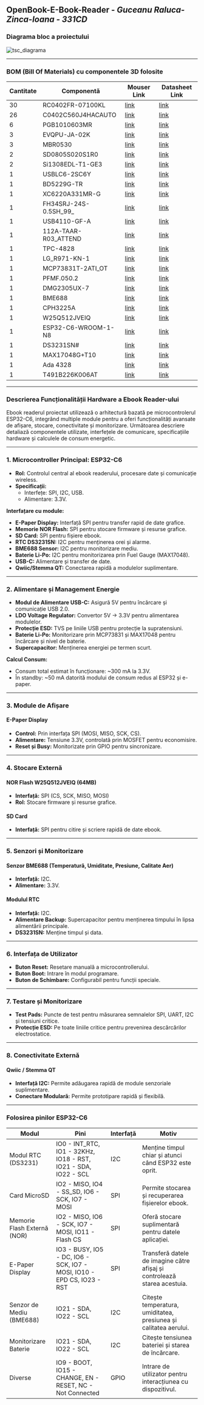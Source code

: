 ## OpenBook-E-Book-Reader - _Guceanu Raluca-Zinca-Ioana - 331CD_

### Diagrama bloc a proiectului

![tsc_diagrama](https://github.com/user-attachments/assets/1d7aafd5-7a60-404e-ab42-a7b13a0d373a)

---

### BOM (Bill Of Materials) cu componentele 3D folosite

| Cantitate | Componentă               | Mouser Link | Datasheet Link |
|-----|--------------------------|-------------|----------------|
| 30  | RC0402FR-07100KL        | [link](https://ro.mouser.com/ProductDetail/YAGEO/RC0402FR-07100KL?qs=mnq%2FyloZIXzTlUn7JAHSWg%3D%3D)    | [link](https://ro.mouser.com/datasheet/2/447/YAGEO_PYu_RC_Group_51_RoHS_L_12-3313492.pdf)       |
| 26  | C0402C560J4HACAUTO      | [link](https://ro.mouser.com/ProductDetail/KEMET/C0402C560J4HACAUTO?qs=j%252B1pi9TdxUae00jFMoJVSQ%3D%3D)    | [link](https://ro.mouser.com/datasheet/2/447/KEM_C1007_X8R_ULTRA_150C_SMD-3316375.pdf)       |
| 6   | PGB1010603MR            | [link](https://ro.mouser.com/ProductDetail/Littelfuse/PGB1010603MR?qs=gu7KAQ731URLg4GSnNNN7Q%3D%3D)    | [link](https://www.littelfuse.com/assetdocs/pulseguard-esd-suppressors-pgb1-datasheet?assetguid=8a337998-d54d-466b-be4e-dc5bcd1f9321)       |
| 3   | EVQPU-JA-02K            | [link](https://ro.mouser.com/ProductDetail/Panasonic/EVQ-PUJ02K?qs=Pa1bP%252BeMzadWe338tXJdGA%3D%3D&utm_id=6470900573&utm_source=google&utm_medium=cpc&utm_marketing_tactic=emeacorp&gad_source=1&gclid=Cj0KCQjwhr6_BhD4ARIsAH1YdjDojUOy3z-znw0CDIjpGvdt6bcYKm_o6AbZvCk-vG340hQQp_eIiz0aAl0iEALw_wcB)    | [link](https://4donline.ihs.com/images/VipMasterIC/IC/PANA/PANA-S-A0003211477/PANA-S-A0004028532-1.pdf?hkey=CECEF36DEECDED6468708AAF2E19C0C6)       |
| 3   | MBR0530                 | [link](https://ro.mouser.com/ProductDetail/onsemi/MBR0530T3G?qs=3JMERSakebpEmdUS6GetdQ%3D%3D)    | [link](https://www.onsemi.com/PowerSolutions/product.do?id=MBR0530T3G)       |
| 2   | SD0805S020S1R0          | [link](https://ro.mouser.com/ProductDetail/KYOCERA-AVX/SD0805S020S1R0?qs=jCA%252BPfw4LHbpkAoSnwrdjw%3D%3D)    | [link](https://ro.mouser.com/datasheet/2/40/schottky-3165252.pdf)       |
| 2   | Si1308EDL-T1-GE3        | [link](https://ro.mouser.com/ProductDetail/Vishay-Semiconductors/SI1308EDL-T1-GE3?qs=bX1%252BNvsK%2FBramh9tgpOaEw%3D%3D)    | [link](https://www.vishay.com/doc?63399)       |
| 1   | USBLC6-2SC6Y            | [link](https://ro.mouser.com/ProductDetail/STMicroelectronics/USBLC6-2SC6Y?qs=gNDSiZmRJS%2FOgDexvXkdow%3D%3D)    | [link](https://ro.mouser.com/datasheet/2/389/usblc6_2sc6y-1852505.pdf)       |
| 1   | BD5229G-TR              | [link](https://ro.mouser.com/ProductDetail/ROHM-Semiconductor/BD5229G-TR?qs=4kLU8WoGk0vvnhrrYwdszw%3D%3D)    | [link](https://fscdn.rohm.com/en/products/databook/datasheet/ic/power/voltage_detector/bd52xxg-e.pdf)       |
| 1   | XC6220A331MR-G          | [link](https://ro.mouser.com/ProductDetail/Torex-Semiconductor/XC6220A331MR-G?qs=AsjdqWjXhJ8ZSWznL1J0gg%3D%3D)    | [link](https://ro.mouser.com/datasheet/2/760/xc6220-3371556.pdf)       |
| 1   | FH34SRJ-24S-0.5SH_99_   | [link](https://ro.mouser.com/ProductDetail/Hirose-Connector/FH34SRJ-24S-0.5SH99?qs=vcbW%252B4%252BSTIpKBl5ap9J8Fw%3D%3D)    | [link](https://ro.mouser.com/datasheet/2/185/FH34SRJ_24S_0_5SH_99__CL0580_1255_6_99_2DDrawing_0-1615044.pdf)       |
| 1   | USB4110-GF-A            | [link](https://ro.mouser.com/ProductDetail/GCT/USB4110-GF-A?qs=KUoIvG%2F9IlYiZvIXQjyJeA%3D%3D)    | [link](https://ro.mouser.com/datasheet/2/837/GCT_USB4110_Product_Drawing___20k_cycles-3455479.pdf)       |
| 1   | 112A-TAAR-R03_ATTEND    | [link](https://www.digikey.ro/ro/products/detail/attend-technology/112A-TAAR-R03/17633923)    | [link](https://www.attend.com.tw/data/download/file/112A-TAAR-R03_Spec.pdf)       |
| 1   | TPC-4828                | [link](https://ro.mouser.com/ProductDetail/Wurth-Elektronik/744065151?qs=PGXP4M47uW53TYf%2FkIVaSQ%3D%3D)    | [link](https://www.we-online.com/components/products/datasheet/744065151.pdf)       |
| 1   | LG_R971-KN-1            | [link](https://ro.mouser.com/ProductDetail/ams-OSRAM/LG-R971-KN-1?qs=LsPilcdHE7EX1EB7GCLHxg%3D%3D)    | [link](https://ro.mouser.com/datasheet/2/588/prd_pim_datasheet_2191277_EN_pdf-3419125.pdf)       |
| 1   | MCP73831T-2ATI_OT       | [link](https://ro.mouser.com/ProductDetail/Microchip-Technology/MCP73831T-2ATI-OT?qs=yUQqVecv4qsZbioEUu%252B83g%3D%3D)    | [link](https://ro.mouser.com/datasheet/2/268/MCP73831_Family_Data_Sheet_DS20001984H-3441711.pdf)       |
| 1   | PFMF.050.2              | [link](https://ro.mouser.com/ProductDetail/Schurter/PFMF.050.2?qs=1auRipcfynCums5v1iucSA%3D%3D)    | [link](https://ro.mouser.com/datasheet/2/358/typ_PFMF-1275918.pdf)       |
| 1   | DMG2305UX-7             | [link](https://ro.mouser.com/ProductDetail/Diodes-Incorporated/DMG2305UX-7?qs=L1DZKBg7t5F%2FNBHrjfxC%252Bg%3D%3D)    | [link](https://www.diodes.com/assets/Datasheets/DMG2305UX.pdf)       |
| 1   | BME688                  | [link](https://ro.mouser.com/ProductDetail/Bosch-Sensortec/BME688?qs=IS%252B4QmGtzzqQoVDscqwx3A%3D%3D)    | [link](https://ro.mouser.com/datasheet/2/783/bst_bme688_fl000-2307034.pdf)       |
| 1   | CPH3225A                | [link](https://ro.mouser.com/ProductDetail/Seiko-Semiconductors/CPH3225A?qs=3etwrb1wR%252BhUOph6lAO7eg%3D%3D)    | [link](https://ro.mouser.com/datasheet/2/360/Seiko_Instruments_MicroBattery_E_20230330_2024Jan_-3561061.pdf)       |
| 1   | W25Q512JVEIQ            | [link](https://ro.mouser.com/ProductDetail/Winbond/W25Q512JVEIQ?qs=l7cgNqFNU1jw6svr3at6tA%3D%3D)    | [link](https://ro.mouser.com/datasheet/2/949/Winbond_W25Q512JV_Datasheet-3240039.pdf)       |
| 1   | ESP32-C6-WROOM-1-N8     | [link](https://ro.mouser.com/ProductDetail/Espressif-Systems/ESP32-C6-WROOM-1-N8?qs=8Wlm6%252BaMh8ST02Gmwp74cw%3D%3D)    | [link](https://ro.mouser.com/datasheet/2/891/Espressif_ESP32_C6_WROOM_1__Datasheet_V0_1_PRELIMI-3239987.pdf)       |
| 1   | DS3231SN#               | [link](https://ro.mouser.com/ProductDetail/Analog-Devices-Maxim-Integrated/DS3231SN?qs=1eQvB6Dk1vhUlr8%2FOrV0Fw%3D%3D)    | [link](https://ro.mouser.com/datasheet/2/609/DS3231-3421123.pdf)       |
| 1   | MAX17048G+T10           | [link](https://ro.mouser.com/ProductDetail/Analog-Devices-Maxim-Integrated/MAX17048G%2bT10?qs=D7PJwyCwLAoGnnn8jEPRBQ%3D%3D)    | [link](https://ro.mouser.com/datasheet/2/609/MAX17048_MAX17049-3469099.pdf)       |
| 1   | Ada 4328                | [link](https://ro.mouser.com/ProductDetail/Adafruit/4328?qs=wnTfsH77Xs6Ypm3wH0xoXg%3D%3D)    | [link](https://www.snapeda.com/parts/4328/Adafruit/view-part/?ref=mouser)       |
| 1   | T491B226K006AT          | [link](https://ro.mouser.com/ProductDetail/KEMET/T491B226K006AT?qs=jcsBHvPDQt8yMdJgz62biA%3D%3D)    | [link](https://ro.mouser.com/datasheet/2/447/KEM_T2005_T491-3316937.pdf)       |

---

### Descrierea Funcționalității Hardware a Ebook Reader-ului

Ebook readerul proiectat utilizează o arhitectură bazată pe microcontrolerul ESP32-C6, integrând multiple module pentru a oferi funcționalități avansate de afișare, stocare, conectivitate și monitorizare. Următoarea descriere detaliază componentele utilizate, interfețele de comunicare, specificațiile hardware și calculele de consum energetic.

---

### 1. Microcontroller Principal: ESP32-C6
- **Rol:** Controlul central al ebook readerului, procesare date și comunicație wireless.
- **Specificații:**
  - Interfețe: SPI, I2C, USB.
  - Alimentare: 3.3V.

**Interfațare cu module:**
- **E-Paper Display:** Interfață SPI pentru transfer rapid de date grafice.
- **Memorie NOR Flash:** SPI pentru stocare firmware și resurse grafice.
- **SD Card:** SPI pentru fișiere ebook.
- **RTC DS3231SN:** I2C pentru menținerea orei și alarme.
- **BME688 Sensor:** I2C pentru monitorizare mediu.
- **Baterie Li-Po:** I2C pentru monitorizarea prin Fuel Gauge (MAX17048).
- **USB-C:** Alimentare și transfer de date.
- **Qwiic/Stemma QT:** Conectarea rapidă a modulelor suplimentare.

---

### 2. Alimentare și Management Energie
- **Modul de Alimentare USB-C:** Asigură 5V pentru încărcare și comunicație USB 2.0.
- **LDO Voltage Regulator:** Convertor 5V -> 3.3V pentru alimentarea modulelor.
- **Protecție ESD:** TVS pe liniile USB pentru protecție la supratensiuni.
- **Baterie Li-Po:** Monitorizare prin MCP73831 și MAX17048 pentru încărcare și nivel de baterie.
- **Supercapacitor:** Menținerea energiei pe termen scurt.

**Calcul Consum:**
- Consum total estimat în funcționare: ~300 mA la 3.3V.
- În standby: ~50 mA datorită modului de consum redus al ESP32 și e-paper.

---

### 3. Module de Afișare
#### E-Paper Display
- **Control:** Prin interfața SPI (MOSI, MISO, SCK, CS).
- **Alimentare:** Tensiune 3.3V, controlată prin MOSFET pentru economisire.
- **Reset și Busy:** Monitorizate prin GPIO pentru sincronizare.

---

### 4. Stocare Externă
#### NOR Flash W25Q512JVEIQ (64MB)
- **Interfață:** SPI (CS, SCK, MISO, MOSI)
- **Rol:** Stocare firmware și resurse grafice.

#### SD Card
- **Interfață:** SPI pentru citire și scriere rapidă de date ebook.

---

### 5. Senzori și Monitorizare
#### Senzor BME688 (Temperatură, Umiditate, Presiune, Calitate Aer)
- **Interfață:** I2C.
- **Alimentare:** 3.3V.

#### Modulul RTC
- **Interfață:** I2C.
- **Alimentare Backup:** Supercapacitor pentru menținerea timpului în lipsa alimentării principale.
- **DS3231SN:** Menține timpul și data.

---

### 6. Interfața de Utilizator
- **Buton Reset:** Resetare manuală a microcontrollerului.
- **Buton Boot:** Intrare în modul programare.
- **Buton de Schimbare:** Configurabil pentru funcții speciale.

---

### 7. Testare și Monitorizare
- **Test Pads:** Puncte de test pentru măsurarea semnalelor SPI, UART, I2C și tensiuni critice.
- **Protecție ESD:** Pe toate liniile critice pentru prevenirea descărcărilor electrostatice.

---

### 8. Conectivitate Externă
#### Qwiic / Stemma QT
- **Interfață I2C:** Permite adăugarea rapidă de module senzoriale suplimentare.
- **Conectare Modulară:** Permite prototipare rapidă și flexibilă.

---

### Folosirea pinilor ESP32-C6


| Modul                  | Pini                                            | Interfață | Motiv                                                                     | 
| ---------------------- | --------------------------------------------------------- | --------- | -------------------------------------------------------------------------- |
| Modul RTC (DS3231)     | IO0 - INT\_RTC, IO1 - 32KHz, IO18 - RST, IO21 - SDA, IO22 - SCL | I2C       | Menține timpul chiar și atunci când ESP32 este oprit.                    |
| Card MicroSD           | IO2 - MISO, IO4 - SS\_SD, IO6 - SCK, IO7 - MOSI                | SPI       | Permite stocarea și recuperarea fișierelor ebook.                        |
| Memorie Flash Externă (NOR) | IO2 - MISO, IO6 - SCK, IO7 - MOSI, IO11 - Flash CS                   | SPI       | Oferă stocare suplimentară pentru datele aplicației.                     |
| E-Paper Display        | IO3 - BUSY, IO5 - DC, IO6 - SCK, IO7 - MOSI, IO10 - EPD CS, IO23 - RST | SPI       | Transferă datele de imagine către afișaj și controlează starea acestuia. |
| Senzor de Mediu (BME688) | IO21 - SDA, IO22 - SCL                                     | I2C       | Citește temperatura, umiditatea, presiunea și calitatea aerului.         |
| Monitorizare Baterie   | IO21 - SDA, IO22 - SCL                                     | I2C       | Citește tensiunea bateriei și starea de încărcare.                       |
| Diverse               | IO9 - BOOT, IO15 - CHANGE, EN - RESET, NC - Not Connected                          | GPIO      | Intrare de utilizator pentru interacțiunea cu dispozitivul.              |

